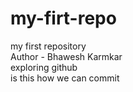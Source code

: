 # my-firt-repo
my first repository
<br>
Author - Bhawesh Karmkar
<br>
exploring github
<br>
is this how we can commit
